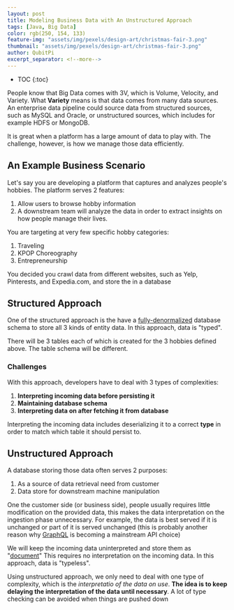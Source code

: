 ```yaml
---
layout: post
title: Modeling Business Data with An Unstructured Approach
tags: [Java, Big Data]
color: rgb(250, 154, 133)
feature-img: "assets/img/pexels/design-art/christmas-fair-3.png"
thumbnail: "assets/img/pexels/design-art/christmas-fair-3.png"
author: QubitPi
excerpt_separator: <!--more-->
---
```


<!--more-->

* TOC
{:toc}

People know that Big Data comes with 3V, which is Volume, Velocity, and Variety. What **Variety** means is that data
comes from many data sources. An enterprise data pipeline could source data from structured sources, such as MySQL and
Oracle, or unstructured sources, which includes for example HDFS or MongoDB.

It is great when a platform has a large amount of data to play with. The challenge, however, is how we manage those data
efficiently.

## An Example Business Scenario

Let's say you are developing a platform that captures and analyzes people's hobbies. The platform serves 2 features:

1. Allow users to browse hobby information
2. A downstream team will analyze the data in order to extract insights on how people manage their lives.

You are targeting at very few specific hobby categories: 

1. Traveling
2. KPOP Choreography
3. Entrepreneurship

You decided you crawl data from different websites, such as Yelp, Pinterests, and Expedia.com, and store the in a
database

## Structured Approach

One of the structured approach is the have a
[fully-denormalized](https://qubitpi.github.io/jersey-guide/2020/09/06/mysql-polymorphism.html#concrete-table-inheritance) database schema to store all 3 kinds of entity data. In
this approach, data is "typed".

There will be 3 tables each of which is created for the 3 hobbies defined above. The table schema will be different.

### Challenges 

With this approach, developers have to deal with 3 types of complexities:

1. **Interpreting incoming data before persisting it**
2. **Maintaining database schema**
3. **Interpreting data on after fetching it from database**

Interpreting the incoming data includes deserializing it to a correct **type** in order to match which table it should
persist to.

## Unstructured Approach

A database storing those data often serves 2 purposes:

1. As a source of data retrieval need from customer
2. Data store for downstream machine manipulation

One the customer side (or business side), people usually requires little modification on the provided data,
this makes the data interpretation on the ingestion phase unnecessary. For example, the data is best served if it is
unchanged or part of it is served unchanged (this is probably another reason why [GraphQL](https://graphql.org/) is
becoming a mainstream API choice) 

We will keep the incoming data uninterpreted and store them as "[document](https://en.wikipedia.org/wiki/Document-oriented_database)"
This requires no interpretation on the incoming data. In this approach, data is "typeless".

Using unstructured approach, we only need to deal with one type of complexity, which is the _interpretatio of the data
on use_. **The idea is to keep delaying the interpretation of the data until necessary**. A lot of type checking can be
avoided when things are pushed down
